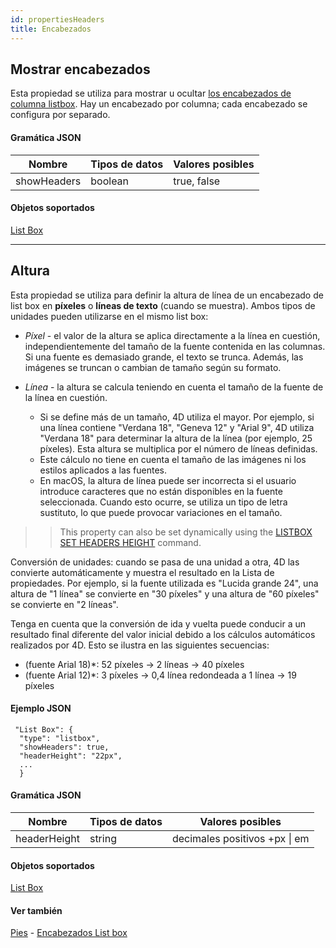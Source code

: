 ```yaml
---
id: propertiesHeaders
title: Encabezados
---
```


## Mostrar encabezados

Esta propiedad se utiliza para mostrar u ocultar [los encabezados de columna listbox](listbox_overview.md#list-box-headers). Hay un encabezado por columna; cada encabezado se configura por separado.

#### Gramática JSON

| Nombre      | Tipos de datos | Valores posibles |
| ----------- | -------------- | ---------------- |
| showHeaders | boolean        | true, false      |

#### Objetos soportados

[List Box](listbox_overview.md)

---

## Altura

Esta propiedad se utiliza para definir la altura de línea de un encabezado de list box en **píxeles** o **líneas de texto** (cuando se muestra). Ambos tipos de unidades pueden utilizarse en el mismo list box:

- _Píxel_ - el valor de la altura se aplica directamente a la línea en cuestión, independientemente del tamaño de la fuente contenida en las columnas. Si una fuente es demasiado grande, el texto se trunca. Además, las imágenes se truncan o cambian de tamaño según su formato.

- _Línea_ - la altura se calcula teniendo en cuenta el tamaño de la fuente de la línea en cuestión.
  - Si se define más de un tamaño, 4D utiliza el mayor. Por ejemplo, si una línea contiene "Verdana 18", "Geneva 12" y "Arial 9", 4D utiliza "Verdana 18" para determinar la altura de la línea (por ejemplo, 25 píxeles). Esta altura se multiplica por el número de líneas definidas.
  - Este cálculo no tiene en cuenta el tamaño de las imágenes ni los estilos aplicados a las fuentes.
  - En macOS, la altura de línea puede ser incorrecta si el usuario introduce caracteres que no están disponibles en la fuente seleccionada. Cuando esto ocurre, se utiliza un tipo de letra sustituto, lo que puede provocar variaciones en el tamaño.

> > This property can also be set dynamically using the [LISTBOX SET HEADERS HEIGHT](https://doc.4d.com/4Dv17R6/4D/17-R6/LISTBOX-SET-HEADERS-HEIGHT.301-4311129.en.html) command.

Conversión de unidades: cuando se pasa de una unidad a otra, 4D las convierte automáticamente y muestra el resultado en la Lista de propiedades. Por ejemplo, si la fuente utilizada es "Lucida grande 24", una altura de "1 línea" se convierte en "30 píxeles" y una altura de "60 píxeles" se convierte en "2 líneas".

Tenga en cuenta que la conversión de ida y vuelta puede conducir a un resultado final diferente del valor inicial debido a los cálculos automáticos realizados por 4D. Esto se ilustra en las siguientes secuencias:

- (fuente Arial 18)\*: 52 píxeles -> 2 líneas -> 40 píxeles
- (fuente Arial 12)\*: 3 píxeles -> 0,4 línea redondeada a 1 línea -> 19 píxeles

#### Ejemplo JSON

```
 "List Box": {
  "type": "listbox",
  "showHeaders": true,
  "headerHeight": "22px",  
  ...
  }
```

#### Gramática JSON

| Nombre       | Tipos de datos | Valores posibles                                      |
| ------------ | -------------- | ----------------------------------------------------- |
| headerHeight | string         | decimales positivos +px &#124; em |

#### Objetos soportados

[List Box](listbox_overview.md)

#### Ver también

[Pies](properties_Footers.md) - [Encabezados List box](listbox_overview.md#list-box-headers)

